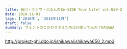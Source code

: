 ```yaml
---
title: 石川・ホンマ・ぶるんのBe-SIDE Your Life! vol.650-2
date: 2018-11-01
tags: ['2018年', '2018年11月']
draft: false
summary: フォントのこだわりキミたちは何使ってんの？KAGAWA
---
```


http://project-phi.ddo.jp/ishikawa/ishikawa650_2.mp3
